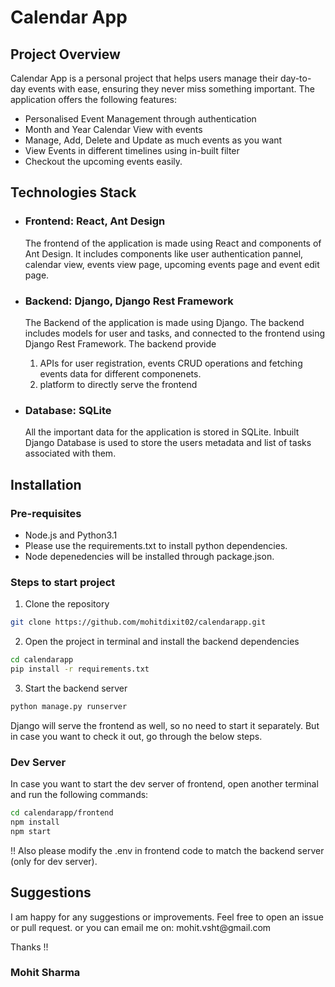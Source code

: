 <h1>Calendar App</h1>
<h2>Project Overview</h2>
<p>
    Calendar App is a personal project that helps users manage their day-to-day events with ease, ensuring they never miss something important. The application offers the following features:
    <ul>
        <li>Personalised Event Management through authentication</li>
        <li>Month and Year Calendar View with events</li>
        <li>Manage, Add, Delete and Update as much events as you want</li>
        <li>View Events in different timelines using in-built filter</li>
        <li>Checkout the upcoming events easily.</li>
    </ul>
</p>

<h2>Technologies Stack</h2>
<ul>
    <li>
        <h3>Frontend: React, Ant Design</h3>
        <p>
            The frontend of the application is made using React and components of Ant Design. It includes components like user authentication pannel, calendar view, events view page, upcoming events page and event edit page.
        </p>
    </li>
    <li>
        <h3>Backend: Django, Django Rest Framework</h3>
        <p>
           The Backend of the application is made using Django. The backend includes models for user and tasks, and connected to the frontend using Django Rest Framework. The backend provide
           <ol>
                <li> APIs for user registration, events CRUD operations and fetching events data for different componenets.</li>
                <li> platform to directly serve the frontend </li>
           </ol>
        </p>
    </li>
    <li>
        <h3>Database: SQLite</h3>
        <p>
           All the important data for the application is stored in SQLite. Inbuilt Django Database is used to store the users metadata and list of tasks associated with them.
        </p>
    </li>
</ul>

<h2>Installation</h2>

<h3>Pre-requisites</h3>
    <ul>
        <li>Node.js and Python3.1</li>
        <li>Please use the requirements.txt to install python dependencies.</li>
        <li>Node depenedencies will be installed through package.json.</li>
    </ul>

<h3>Steps to start project</h3>

1. Clone the repository

```bash
git clone https://github.com/mohitdixit02/calendarapp.git
```

2. Open the project in terminal and install the backend dependencies

```bash
cd calendarapp
pip install -r requirements.txt
```

3. Start the backend server

```bash
python manage.py runserver
```
Django will serve the frontend as well, so no need to start it separately. But in case you want to check it out, go through the below steps.

<h3>Dev Server</h3>

In case you want to start the dev server of frontend, open another terminal and run the following commands:

```bash
cd calendarapp/frontend
npm install
npm start
```

!! Also please modify the .env in frontend code to match the backend server (only for dev server).

<h2>Suggestions</h2>
I am happy for any suggestions or improvements. Feel free to open an issue or pull request.
or you can email me on: mohit.vsht@gmail.com

Thanks !!
<h3>Mohit Sharma</h3>

